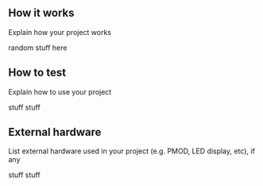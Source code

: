 <!---

This file is used to generate your project datasheet. Please fill in the information below and delete any unused
sections.

You can also include images in this folder and reference them in the markdown. Each image must be less than
512 kb in size, and the combined size of all images must be less than 1 MB.
-->

## How it works

Explain how your project works

random stuff here

## How to test

Explain how to use your project

stuff stuff

## External hardware

List external hardware used in your project (e.g. PMOD, LED display, etc), if any

stuff stuff
